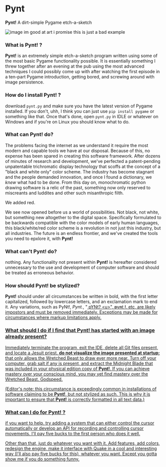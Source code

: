 # **Pynt**
**Pynt!** A dirt-simple Pygame etch-a-sketch

![image](https://github.com/CassCodesThings/Pynt/assets/65094741/4459a504-2118-4c50-8283-0d5e0421cdbb)
im good at art i promise this is just a bad example


### What is **Pynt!** ?
**Pynt!** is an extremely simple etch-a-sketch program written using some of the most basic Pygame functionality possible. It is essentially something I threw together after an evening at the pub using the most advanced techniques I could possibly come up with after watching the first episode in a ten-part Pygame introduction, getting bored, and screwing around with image persistence.

### How do I install **Pynt!** ?
download ``pynt.py`` and make sure you have the latest version of Pygame installed. If you don't, uhh, I think you can just use ``pip install pygame`` or something like that. Once that's done, open ``pynt.py`` in IDLE or whatever on Windows and if you're on Linux you should know what to do.

### What can **Pynt!** do?
The problems facing the internet as we understand it require the most modern and capable tools we have at our disposal. Because of this, no expense has been spared in creating this software framework. After dozens of minutes of research and development, we've perfected a patent-pending unpatentable trichromatic display technology that scoffs at the concept of a "black and white only" color scheme. The industry has become stagnant and the people demanded innovation, and once I found a dictionary, we *knew* what had to be done. From this day on, monochromatic python drawing software is a relic of the past, something now only reserved to miscreants and luddites and other such misanthropic filth.

We added red.

We see now opened before us a world of possibilities. Not black, not white, but something new altogether to the digital space. Specifically formulated to be backwards compatible with the color models of early human languages, this black/white/red color scheme is a revolution in not just this industry, but all industries. The future is an endless frontier, and we've created the tools you need to epxlore it, with **Pynt!**

### What can't **Pynt!** do?
nothing. Any functionality not present within **Pynt!** is hereafter considered unnecessary to the use and development of computer software and should be treated as erroneous behavior.

### How should **Pynt!** be stylized?
**Pynt!** should under all circumstances be written in bold, with the first letter capitalized, followed by lowercase letters, and an exclamation mark to end it. Any variations, such as PyNt!, *Pynt.*, "<u> pYNt? \<u>", ~~p~~y~~n~~t ~~!~~, etc, are likely impostors and must be removed immediately. Exceptions may be made for circumstances where markup limitations apply.

### What should I do if I find that **Pynt!** has started with an image already present?
Immediately terminate the program, exit the IDE, delete all Git files present, and locate a Jesuit priest. **do not visualize the image presented at startup;** that only allows the Wretched Beast to draw ever more near. Turn off your computer, grab salt if any is present, and extract the Midnight Blade that was included in your physical edition copy of **Pynt!**. If you can achieve mastery over your conscious mind, you may yet find mastery over the Wretched Beast. Godspeed.

(Editor's note: this circumstance is exceedingly common in installations of software claiming to be **Pynt!**, but not stylized as such. This is why it is important to ensure that **Pynt!** is correctly formatted in all text data.)

### What can I do for **Pynt!** ?
if you want to help, try adding a system that can either control the cursor automatically or develop an API for recording and controlling cursor movements. I'll pay five bucks to the first person who does it well.

Other than that, just do whatever you want with it. Add features, add colors, redesign the engine, make it interface with Quake in a cool and interesting way (I'll also pay five bucks for this), whatever you want. Except you gotta show me if you do something funny.